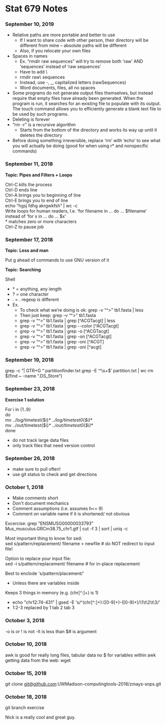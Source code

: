 # Stat 679 Notes 

### September 10, 2019

* Relative paths are more portable and better to use  
  * If I want to share code with other person, their directory will be different from mine – absolute paths will be different  
  * Also, if you relocate your own files  
* Spaces in names  
  * Ex. “rmdir raw sequences” will try to remove both ‘raw’ AND ‘sequences’ instead of ‘raw sequences’ 
  * Have to add \\
  * rmdir raw\ sequences
  * Instead, use -, _, capitalized letters (rawSequences)
  * Word documents, files, all no spaces  
* Some programs do not generate output files themselves, but instead require that empty files have already been generated. When the program is run, it searches for an existing file to populate with its output. The touch command allows you to efficiently generate a blank text file to be used by such programs.
* Deleting is forever
* “rm -r” is a recursive algorithm
  * Starts from the bottom of the directory and works its way up until it deletes the directory
* Before doing something irreversible, replace ‘rm’ with ‘echo’ to see what you will actually be doing (good for when using r* and nonspecific commands)

### September 11, 2018

**Topic: Pipes and Filters + Loops**

Ctrl-C kills the process  
Ctrl-D ends line  
Ctrl-A brings you to beginning of line  
Ctrl-E brings you to end of line  
echo “hgsj fdhg akrgwkfsh” | wc -c  
Write loops for human readers, I.e. ‘for filename in … do … $filename’ instead of ‘for x in … do … $x’  
\* matches zero or more characters  
Ctrl-Z to pause job 


### September 17, 2018

**Topic: Less and man**

Put g ahead of commands to use GNU version of it

**Topic: Searching**

Shell
  * \* = anything, any length
  * ? = one character
  * . = .
regexp is different
* Ex.
  * To check what we’re doing is ok: grep -v “^>” tb1.fasta | less
  * Then just keep: grep -v “^>” tb1.fasta
  * grep -v “^>” tb1.fasta | grep [^ACGTacgt] | less
  * grep -v “^>” tb1.fasta | grep --color [^ACGTacgt]
  * grep -v “^>” tb1.fasta | grep -o [^ACGTacgt]
  * grep -v “^>” tb1.fasta | grep -on [^ACGTacgt]
  * grep -v “^>” tb1.fasta | grep -oni [^ACGT]
  * grep -v “^>” tb1.fasta | grep -oni [^acgt]

### September 19, 2018

grep -c “| GTR+G “ partitionfinder.txt 
grep -E  ‘^\s+$’ partition.txt | wc
rm $(find ~ -name “.DS_Store”)

### September 23, 2018

**Exercise 1 solution**

For i in {1..9}  
do  
mv ../log/timetest{$i}_* ../log/timetest0{$i}_*  
mv ../out/timetest{$i}_* ../out/timetest0{$i}_*  
done 

* do not track large data files  
* only track files that need version control  

### September 26, 2018

* make sure to pull often!  
* use git status to check and get directions  

### October 1, 2018

* Make comments short  
* Don't document mechanics  
* Comment assumptions (i.e. assumes h<= 9)
* Comment on variable name if it is shortened/ not obvious  

Excercise: grep "ENSMUSG00000033793" Mus_musculus.GRCm38.75_chr1.gtf | cut -f 3 | sort | uniq  -c  

Most important thing to know for sed:  
sed s/pattern/replacement/ filename > newfile # do NOT redirect to input file!  

Option to replace your input file:  
sed -i s/pattern/replacement/ filename # for in-place replacement  

Best to enclode 's/pattern/placement/'  
- Unless there are variables inside  

Keeps 3 things in memory (e.g. (chr[^:]+) is 1)
* echo "chr12:74-431" | gsed -E 's/^(chr[^:]+):([0-9]+)-([0-9]+)/\1\t\2\t\3/'  
*  1:2-3 replaced by 1 tab 2 tab 3  

### October 3, 2018

-o is or
! is not
-lt is less than
$# is argument 

### October 10, 2018

awk is good for really long files, tabular data
no $ for variables within awk
getting data from the web: wget  

### October 15, 2018

git clone git@github.com:UWMadison-computingtools-2018/zmays-snps.git 

### October 18, 2018

git branch exercise 
 
Nick is a really cool and great guy.
